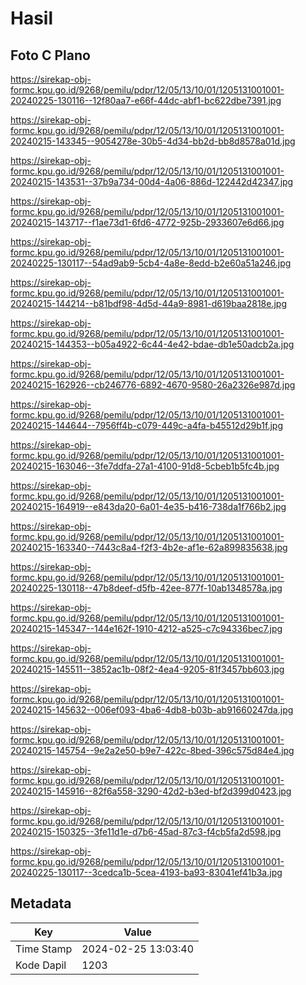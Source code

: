 # Hasil

## Foto C Plano

https://sirekap-obj-formc.kpu.go.id/9268/pemilu/pdpr/12/05/13/10/01/1205131001001-20240225-130116--12f80aa7-e66f-44dc-abf1-bc622dbe7391.jpg

https://sirekap-obj-formc.kpu.go.id/9268/pemilu/pdpr/12/05/13/10/01/1205131001001-20240215-143345--9054278e-30b5-4d34-bb2d-bb8d8578a01d.jpg

https://sirekap-obj-formc.kpu.go.id/9268/pemilu/pdpr/12/05/13/10/01/1205131001001-20240215-143531--37b9a734-00d4-4a06-886d-122442d42347.jpg

https://sirekap-obj-formc.kpu.go.id/9268/pemilu/pdpr/12/05/13/10/01/1205131001001-20240215-143717--f1ae73d1-6fd6-4772-925b-2933607e6d66.jpg

https://sirekap-obj-formc.kpu.go.id/9268/pemilu/pdpr/12/05/13/10/01/1205131001001-20240225-130117--54ad9ab9-5cb4-4a8e-8edd-b2e60a51a246.jpg

https://sirekap-obj-formc.kpu.go.id/9268/pemilu/pdpr/12/05/13/10/01/1205131001001-20240215-144214--b81bdf98-4d5d-44a9-8981-d619baa2818e.jpg

https://sirekap-obj-formc.kpu.go.id/9268/pemilu/pdpr/12/05/13/10/01/1205131001001-20240215-144353--b05a4922-6c44-4e42-bdae-db1e50adcb2a.jpg

https://sirekap-obj-formc.kpu.go.id/9268/pemilu/pdpr/12/05/13/10/01/1205131001001-20240215-162926--cb246776-6892-4670-9580-26a2326e987d.jpg

https://sirekap-obj-formc.kpu.go.id/9268/pemilu/pdpr/12/05/13/10/01/1205131001001-20240215-144644--7956ff4b-c079-449c-a4fa-b45512d29b1f.jpg

https://sirekap-obj-formc.kpu.go.id/9268/pemilu/pdpr/12/05/13/10/01/1205131001001-20240215-163046--3fe7ddfa-27a1-4100-91d8-5cbeb1b5fc4b.jpg

https://sirekap-obj-formc.kpu.go.id/9268/pemilu/pdpr/12/05/13/10/01/1205131001001-20240215-164919--e843da20-6a01-4e35-b416-738da1f766b2.jpg

https://sirekap-obj-formc.kpu.go.id/9268/pemilu/pdpr/12/05/13/10/01/1205131001001-20240215-163340--7443c8a4-f2f3-4b2e-af1e-62a899835638.jpg

https://sirekap-obj-formc.kpu.go.id/9268/pemilu/pdpr/12/05/13/10/01/1205131001001-20240225-130118--47b8deef-d5fb-42ee-877f-10ab1348578a.jpg

https://sirekap-obj-formc.kpu.go.id/9268/pemilu/pdpr/12/05/13/10/01/1205131001001-20240215-145347--144e162f-1910-4212-a525-c7c94336bec7.jpg

https://sirekap-obj-formc.kpu.go.id/9268/pemilu/pdpr/12/05/13/10/01/1205131001001-20240215-145511--3852ac1b-08f2-4ea4-9205-81f3457bb603.jpg

https://sirekap-obj-formc.kpu.go.id/9268/pemilu/pdpr/12/05/13/10/01/1205131001001-20240215-145632--006ef093-4ba6-4db8-b03b-ab91660247da.jpg

https://sirekap-obj-formc.kpu.go.id/9268/pemilu/pdpr/12/05/13/10/01/1205131001001-20240215-145754--9e2a2e50-b9e7-422c-8bed-396c575d84e4.jpg

https://sirekap-obj-formc.kpu.go.id/9268/pemilu/pdpr/12/05/13/10/01/1205131001001-20240215-145916--82f6a558-3290-42d2-b3ed-bf2d399d0423.jpg

https://sirekap-obj-formc.kpu.go.id/9268/pemilu/pdpr/12/05/13/10/01/1205131001001-20240215-150325--3fe11d1e-d7b6-45ad-87c3-f4cb5fa2d598.jpg

https://sirekap-obj-formc.kpu.go.id/9268/pemilu/pdpr/12/05/13/10/01/1205131001001-20240225-130117--3cedca1b-5cea-4193-ba93-83041ef41b3a.jpg


## Metadata

| Key        | Value               |
| ---------- | ------------------- |
| Time Stamp | 2024-02-25 13:03:40 |
| Kode Dapil | 1203                |



